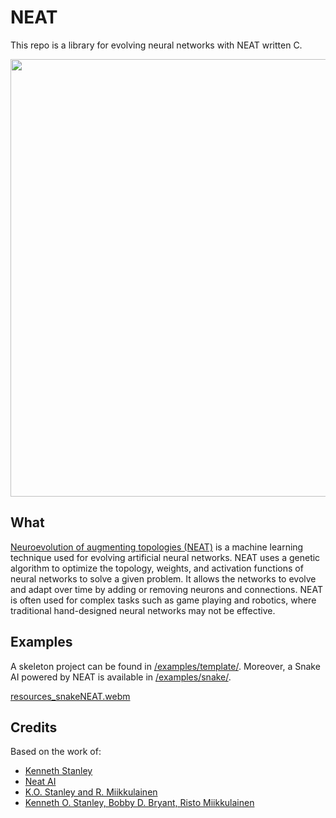 # NEAT

This repo is a library for evolving neural networks with NEAT written C.

<p align="center">
	<img src="https://github.com/titofra/NEAT/raw/main/resources/network.jpeg" width="700">
</p>

## What
[Neuroevolution of augmenting topologies (NEAT)](https://en.wikipedia.org/wiki/Neuroevolution_of_augmenting_topologies) is a machine learning technique used for evolving artificial neural networks. NEAT uses a genetic algorithm to optimize the topology, weights, and activation functions of neural networks to solve a given problem. It allows the networks to evolve and adapt over time by adding or removing neurons and connections. NEAT is often used for complex tasks such as game playing and robotics, where traditional hand-designed neural networks may not be effective.

## Examples
A skeleton project can be found in [/examples/template/](https://github.com/titofra/NEAT/tree/main/examples/template). Moreover, a Snake AI powered by NEAT is available in [/examples/snake/](https://github.com/titofra/NEAT/tree/main/examples/snake).

[resources_snakeNEAT.webm](https://user-images.githubusercontent.com/120715525/233745593-d2044124-56b4-4479-91bd-f73eb2f2e5ab.webm)

## Credits
Based on the work of:
- [Kenneth Stanley](https://www.cs.ucf.edu/~kstanley/neat.html)
- [Neat AI](https://www.youtube.com/watch?v=3nbvrrdymF0&list=PLnICFpQDyZRFqjdtcTjshOb1IJqns6h6w)
- [K.O. Stanley and R. Miikkulainen](http://nn.cs.utexas.edu/downloads/papers/stanley.ec02.pdf)
- [Kenneth O. Stanley, Bobby D. Bryant, Risto Miikkulainen](http://nn.cs.utexas.edu/downloads/papers/stanley.ieeetec05.pdf)
